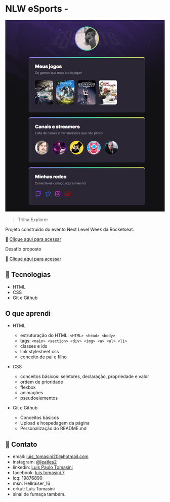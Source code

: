 # NLW eSports - 

![preview](./.github/preview.png)

>Trilha Explorer

Projeto construído do evento Next Level Week da Rocketseat.

🔗 [Clique aqui para acessar](https://luistomasini.github.io/nlw-esports-explorer)

Desafio proposto

🔗 [Clique aqui para acessar](https://luistomasini.github.io/nlw-esports-explorer/desafio)

## 🚀 Tecnologias

- HTML
- CSS
- Git e Github

## O que aprendi

- HTML
  - estruturação do HTML:  `<HTML> <head> <body>`
  - tags: `<main> <section> <div> <img> <a> <ul> <li>`
  - classes e ids
  - link stylesheet css
  - conceito de pai e filho

- CSS
  - conceitos básicos: seletores, declaração, propriedade e valor
  - ordem de prioridade
  - flexbox
  - animações
  - pseudoelementos

- Git e Github
  - Conceitos básicos
  - Upload e hospedagem da página
  - Personalização do README.md

## 📱 Contato

- email: <a href="mailto:luis_tomasini20@hotmail.com">luis_tomasini20@hotmail.com</a>
- instagram: <a href="https://www.instagram.com/leatles2/">@leatles2</a>
- linkedin: <a href="https://www.linkedin.com/in/luis-paulo-tomasini-503474234/">Luis Paulo Tomasini</a>
- facebook: <a href="https://www.facebook.com/luis.tomasini.7/">luis.tomasini.7</a>
- icq: 19876890
- msn: Hellraiser_16
- orkut: Luis Tomasini
- sinal de fumaça também.
